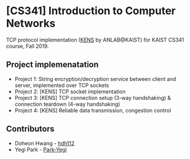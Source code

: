 # [CS341] Introduction to Computer Networks
TCP protocol implementation ([KENS](https://github.com/ANLAB-KAIST/KENSv3) by ANLAB@KAIST) for KAIST CS341 course, Fall 2019.

## Project implemenatation
* Project 1: String encryption/decryption service between client and server, implemented over TCP sockets
* Project 2: [KENS] TCP socket implementation
* Project 3: [KENS] TCP connection setup (3-way handshaking) & connection teardown (4-way handshaking)
* Project 4: [KENS] Reliable data transmission, congestion control

## Contributors
* Doheon Hwang - [hdh112](https://github.com/hdh112)
* Yegi Park - [Park-Yegi](https://github.com/Park-Yegi)
